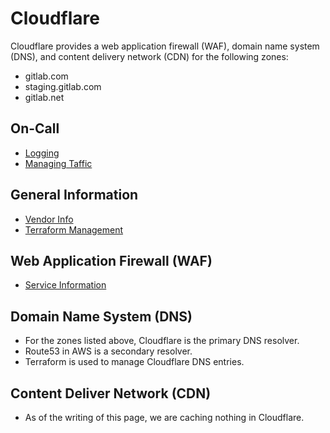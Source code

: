 # Cloudflare

Cloudflare provides a web application firewall (WAF), domain name system
(DNS), and content delivery network (CDN) for the following zones:

- gitlab.com
- staging.gitlab.com
- gitlab.net

## On-Call
* [Logging](logging.md)
* [Managing Taffic](../waf/cloudflare-managing-traffic.md)

## General Information
* [Vendor Info](../waf/clouflare-vendor.md)
* [Terraform Management](../wf/cloudflare-terraform.md)

## Web Application Firewall (WAF)
* [Service Information](../waf/service-waf.md)

## Domain Name System (DNS)
* For the zones listed above, Cloudflare is the primary DNS resolver.
* Route53 in AWS is a secondary resolver.
* Terraform is used to manage Cloudflare DNS entries.

## Content Deliver Network (CDN)
* As of the writing of this page, we are caching nothing in Cloudflare.

